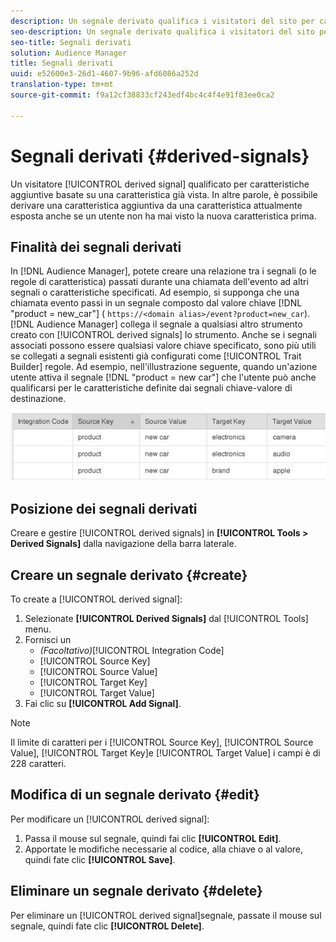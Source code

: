 ```yaml
---
description: Un segnale derivato qualifica i visitatori del sito per caratteristiche aggiuntive basate su una caratteristica già vista. In altre parole, è possibile derivare una caratteristica aggiuntiva da una caratteristica attualmente esposta anche se un utente non ha mai visto la nuova caratteristica prima.
seo-description: Un segnale derivato qualifica i visitatori del sito per caratteristiche aggiuntive basate su una caratteristica già vista. In altre parole, è possibile derivare una caratteristica aggiuntiva da una caratteristica attualmente esposta anche se un utente non ha mai visto la nuova caratteristica prima.
seo-title: Segnali derivati
solution: Audience Manager
title: Segnali derivati
uuid: e52600e3-26d1-4607-9b96-afd6086a252d
translation-type: tm+mt
source-git-commit: f9a12cf38833cf243edf4bc4c4f4e91f83ee0ca2

---
```



# Segnali derivati {#derived-signals}

Un visitatore [!UICONTROL derived signal] qualificato per caratteristiche aggiuntive basate su una caratteristica già vista. In altre parole, è possibile derivare una caratteristica aggiuntiva da una caratteristica attualmente esposta anche se un utente non ha mai visto la nuova caratteristica prima.

<!-- c_tb_derived_signal.xml -->

## Finalità dei segnali derivati

In [!DNL Audience Manager], potete creare una relazione tra i segnali (o le regole di caratteristica) passati durante una chiamata dell'evento ad altri segnali o caratteristiche specificati. Ad esempio, si supponga che una chiamata evento passi in un segnale composto dal valore chiave [!DNL "product = new_car"] ( `https://<domain alias>/event?product=new_car`). [!DNL Audience Manager] collega il segnale a qualsiasi altro strumento creato con [!UICONTROL derived signals] lo strumento. Anche se i segnali associati possono essere qualsiasi valore chiave specificato, sono più utili se collegati a segnali esistenti già configurati come [!UICONTROL Trait Builder] regole. Ad esempio, nell'illustrazione seguente, quando un'azione utente attiva il segnale [!DNL "product = new car"] che l'utente può anche qualificarsi per le caratteristiche definite dai segnali chiave-valore di destinazione.

![](assets/derived_signal_example.png)

## Posizione dei segnali derivati

Creare e gestire [!UICONTROL derived signals] in **[!UICONTROL Tools > Derived Signals]** dalla navigazione della barra laterale.

## Creare un segnale derivato {#create}

<!-- t_tb_create_derived.xml -->

To create a [!UICONTROL derived signal]:

1. Selezionate **[!UICONTROL Derived Signals]** dal [!UICONTROL Tools] menu.
1. Fornisci un
   * *(Facoltativo)*[!UICONTROL Integration Code]
   * [!UICONTROL Source Key]
   * [!UICONTROL Source Value]
   * [!UICONTROL Target Key]
   * [!UICONTROL Target Value]
1. Fai clic su **[!UICONTROL Add Signal]**.

>[!NOTE]
>
>Il limite di caratteri per i [!UICONTROL Source Key], [!UICONTROL Source Value], [!UICONTROL Target Key]e [!UICONTROL Target Value] i campi è di 228 caratteri.

## Modifica di un segnale derivato {#edit}

<!-- t_tb_edit_derived.xml -->

Per modificare un [!UICONTROL derived signal]:

1. Passa il mouse sul segnale, quindi fai clic **[!UICONTROL Edit]**.
2. Apportate le modifiche necessarie al codice, alla chiave o al valore, quindi fate clic **[!UICONTROL Save]**.

## Eliminare un segnale derivato {#delete}

<!-- t_tb_delete_derived.xml -->

Per eliminare un [!UICONTROL derived signal]segnale, passate il mouse sul segnale, quindi fate clic **[!UICONTROL Delete]**.

